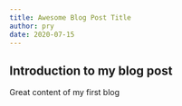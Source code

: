 ```yaml
---
title: Awesome Blog Post Title
author: pry
date: 2020-07-15
---
```


## Introduction to my blog post

Great content of my first blog
